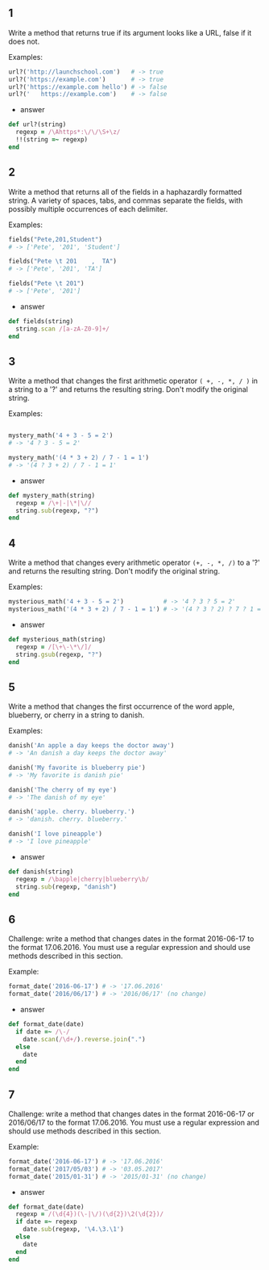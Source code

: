 ## 1

Write a method that returns true if its argument looks like a URL, false if it does not.

Examples:

```ruby
url?('http://launchschool.com')   # -> true
url?('https://example.com')       # -> true
url?('https://example.com hello') # -> false
url?('   https://example.com')    # -> false
```

- answer
```ruby
def url?(string)
  regexp = /\Ahttps*:\/\/\S+\z/
  !!(string =~ regexp)
end
```

## 2

Write a method that returns all of the fields in a haphazardly formatted string. A variety of spaces, tabs, and commas separate the fields, with possibly multiple occurrences of each delimiter.

Examples:

```ruby
fields("Pete,201,Student")
# -> ['Pete', '201', 'Student']

fields("Pete \t 201    ,  TA")
# -> ['Pete', '201', 'TA']

fields("Pete \t 201")
# -> ['Pete', '201']
```

- answer

```ruby
def fields(string)
  string.scan /[a-zA-Z0-9]+/
end
```

## 3

Write a method that changes the first arithmetic operator `( +, -, *, / )` in a string to a '?' and returns the resulting string. Don't modify the original string.

Examples:

```ruby

mystery_math('4 + 3 - 5 = 2')
# -> '4 ? 3 - 5 = 2'

mystery_math('(4 * 3 + 2) / 7 - 1 = 1')
# -> '(4 ? 3 + 2) / 7 - 1 = 1'
```

- answer



```ruby
def mystery_math(string)
  regexp = /\+|-|\*|\//
  string.sub(regexp, "?")
end
```

## 4

Write a method that changes every arithmetic operator `(+, -, *, /)` to a '?' and returns the resulting string. Don't modify the original string.

Examples:

```ruby
mysterious_math('4 + 3 - 5 = 2')           # -> '4 ? 3 ? 5 = 2'
mysterious_math('(4 * 3 + 2) / 7 - 1 = 1') # -> '(4 ? 3 ? 2) ? 7 ? 1 = 1'
```

- answer

```ruby
def mysterious_math(string)
  regexp = /[\+\-\*\/]/
  string.gsub(regexp, "?")
end
```

## 5

Write a method that changes the first occurrence of the word apple, blueberry, or cherry in a string to danish.

Examples:

```ruby
danish('An apple a day keeps the doctor away')
# -> 'An danish a day keeps the doctor away'

danish('My favorite is blueberry pie')
# -> 'My favorite is danish pie'

danish('The cherry of my eye')
# -> 'The danish of my eye'

danish('apple. cherry. blueberry.')
# -> 'danish. cherry. blueberry.'

danish('I love pineapple')
# -> 'I love pineapple'
```

- answer

```ruby
def danish(string)
  regexp = /\bapple|cherry|blueberry\b/
  string.sub(regexp, "danish")
end
```

## 6

Challenge: write a method that changes dates in the format 2016-06-17 to the format 17.06.2016. You must use a regular expression and should use methods described in this section.

Example:

```ruby
format_date('2016-06-17') # -> '17.06.2016'
format_date('2016/06/17') # -> '2016/06/17' (no change)
```

- answer

```ruby
def format_date(date)
  if date =~ /\-/
    date.scan(/\d+/).reverse.join(".")
  else
    date
  end
end
```

## 7

Challenge: write a method that changes dates in the format 2016-06-17 or 2016/06/17 to the format 17.06.2016. You must use a regular expression and should use methods described in this section.

Example:

```ruby
format_date('2016-06-17') # -> '17.06.2016'
format_date('2017/05/03') # -> '03.05.2017'
format_date('2015/01-31') # -> '2015/01-31' (no change)
```

- answer

```ruby
def format_date(date)
  regexp = /(\d{4})(\-|\/)(\d{2})\2(\d{2})/
  if date =~ regexp
    date.sub(regexp, '\4.\3.\1')
  else
    date
  end
end
```
